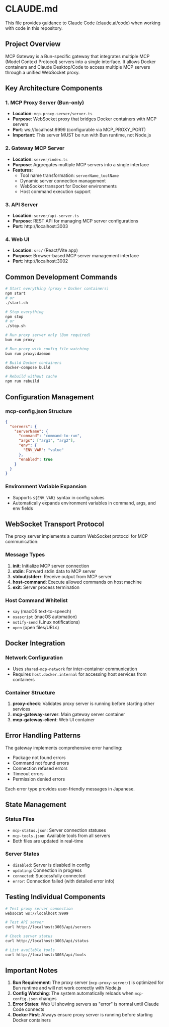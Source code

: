 # CLAUDE.md

This file provides guidance to Claude Code (claude.ai/code) when working with code in this repository.

## Project Overview

MCP Gateway is a Bun-specific gateway that integrates multiple MCP (Model Context Protocol) servers into a single interface. It allows Docker containers and Claude Desktop/Code to access multiple MCP servers through a unified WebSocket proxy.

## Key Architecture Components

### 1. MCP Proxy Server (Bun-only)
- **Location**: `mcp-proxy-server/server.ts`
- **Purpose**: WebSocket proxy that bridges Docker containers with MCP servers
- **Port**: ws://localhost:9999 (configurable via MCP_PROXY_PORT)
- **Important**: This server MUST be run with Bun runtime, not Node.js

### 2. Gateway MCP Server
- **Location**: `server/index.ts`
- **Purpose**: Aggregates multiple MCP servers into a single interface
- **Features**:
  - Tool name transformation: `serverName_toolName`
  - Dynamic server connection management
  - WebSocket transport for Docker environments
  - Host command execution support

### 3. API Server
- **Location**: `server/api-server.ts`
- **Purpose**: REST API for managing MCP server configurations
- **Port**: http://localhost:3003

### 4. Web UI
- **Location**: `src/` (React/Vite app)
- **Purpose**: Browser-based MCP server management interface
- **Port**: http://localhost:3002

## Common Development Commands

```bash
# Start everything (proxy + Docker containers)
npm start
# or
./start.sh

# Stop everything
npm stop
# or
./stop.sh

# Run proxy server only (Bun required)
bun run proxy

# Run proxy with config file watching
bun run proxy:daemon

# Build Docker containers
docker-compose build

# Rebuild without cache
npm run rebuild
```

## Configuration Management

### mcp-config.json Structure
```json
{
  "servers": {
    "serverName": {
      "command": "command-to-run",
      "args": ["arg1", "arg2"],
      "env": {
        "ENV_VAR": "value"
      },
      "enabled": true
    }
  }
}
```

### Environment Variable Expansion
- Supports `${ENV_VAR}` syntax in config values
- Automatically expands environment variables in command, args, and env fields

## WebSocket Transport Protocol

The proxy server implements a custom WebSocket protocol for MCP communication:

### Message Types
1. **init**: Initialize MCP server connection
2. **stdin**: Forward stdin data to MCP server
3. **stdout/stderr**: Receive output from MCP server
4. **host-command**: Execute allowed commands on host machine
5. **exit**: Server process termination

### Host Command Whitelist
- `say` (macOS text-to-speech)
- `osascript` (macOS automation)
- `notify-send` (Linux notifications)
- `open` (open files/URLs)

## Docker Integration

### Network Configuration
- Uses `shared-mcp-network` for inter-container communication
- Requires `host.docker.internal` for accessing host services from containers

### Container Structure
1. **proxy-check**: Validates proxy server is running before starting other services
2. **mcp-gateway-server**: Main gateway server container
3. **mcp-gateway-client**: Web UI container

## Error Handling Patterns

The gateway implements comprehensive error handling:
- Package not found errors
- Command not found errors
- Connection refused errors
- Timeout errors
- Permission denied errors

Each error type provides user-friendly messages in Japanese.

## State Management

### Status Files
- `mcp-status.json`: Server connection statuses
- `mcp-tools.json`: Available tools from all servers
- Both files are updated in real-time

### Server States
- `disabled`: Server is disabled in config
- `updating`: Connection in progress
- `connected`: Successfully connected
- `error`: Connection failed (with detailed error info)

## Testing Individual Components

```bash
# Test proxy server connection
websocat ws://localhost:9999

# Test API server
curl http://localhost:3003/api/servers

# Check server status
curl http://localhost:3003/api/status

# List available tools
curl http://localhost:3003/api/tools
```

## Important Notes

1. **Bun Requirement**: The proxy server (`mcp-proxy-server/`) is optimized for Bun runtime and will not work correctly with Node.js
2. **Config Watching**: The system automatically reloads when `mcp-config.json` changes
3. **Error States**: Web UI showing servers as "error" is normal until Claude Code connects
4. **Docker First**: Always ensure proxy server is running before starting Docker containers